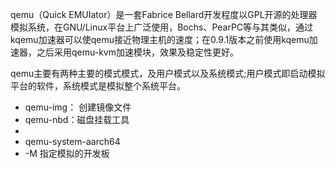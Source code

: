 qemu（Quick EMUIator）是一套Fabrice Bellard开发程度以GPL开源的处理器模拟系统，在GNU/Linux平台上广泛使用，Bochs、PearPC等与其类似，通过kqemu加速器可以使qemu接近物理主机的速度；在0.9.1版本之前使用kqemu加速器，之后采用qemu-kvm加速模块，效果及稳定性更好。

qemu主要有两种主要的模式模式，及用户模式以及系统模式;用户模式即启动模拟平台的软件，系统模式是模拟整个系统平台。

* qemu-img： 创建镜像文件
* qemu-nbd：磁盘挂载工具
* 
* qemu-system-aarch64
*  -M 指定模拟的开发板
